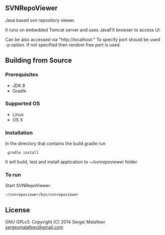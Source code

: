 ## SVNRepoViewer

Java based svn repository viewer.

It runs on embedded Tomcat server and uses JavaFX browser to access UI.

Can be also accessed via "http://localhost:<port>" 
To specify port should be used -p option. If not specified then random free port is used.

## Building from Source

### Prerequisites

- JDK 8
- Gradle 

### Supported OS

- Linux
- OS X

### Installation

In the directory that contains the build.gradle run

     gradle install
     
It will build, test and install application to *~/svnrepoviewer* folder.
 

### To run

Start SVNRepoViewer: 

    ~/svnrepoviewer/bin/svnrepoviewer

## License 
GNU GPLv3.
Copyright (C) 2014 Sergei Malafeev <sergeymalafeev@gmail.com>
